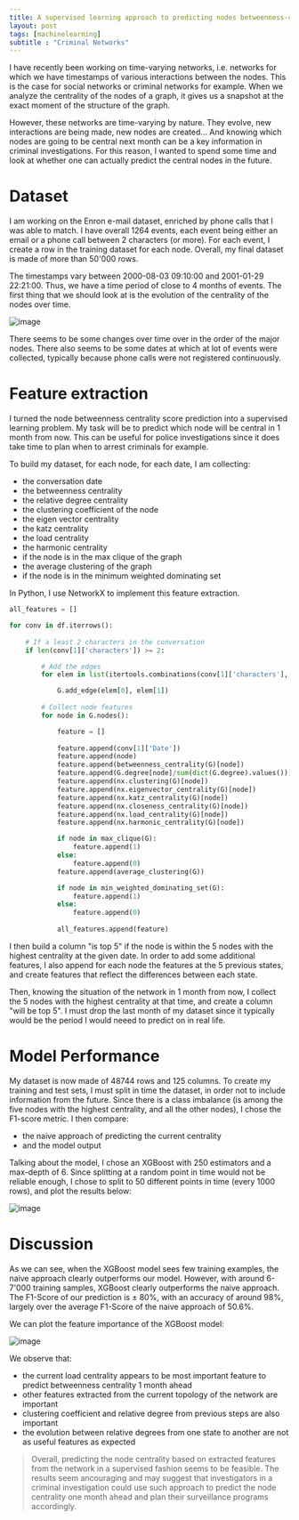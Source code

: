 ```yaml
---
title: A supervised learning approach to predicting nodes betweenness-centrality in time-varying networks
layout: post
tags: [machinelearning]
subtitle : "Criminal Networks"
---
```


I have recently been working on time-varying networks, i.e. networks for which we have timestamps of various interactions between the nodes. This is the case for social networks or criminal networks for example. When we analyze the centrality of the nodes of a graph, it gives us a snapshot at the exact moment of the structure of the graph.

However, these networks are time-varying by nature. They evolve, new interactions are being made, new nodes are created... And knowing which nodes are going to be central next month can be a key information in criminal investigations. For this reason, I wanted to spend some time and look at whether one can actually predict the central nodes in the future.

<script type="text/javascript" async
src="https://cdn.mathjax.org/mathjax/latest/MathJax.js?config=TeX-MML-AM_CHTML">
</script>

# Dataset

I am working on the Enron e-mail dataset, enriched by phone calls that I was able to match. I have overall 1264 events, each event being either an email or a phone call between 2 characters (or more). For each event, I create a row in the training dataset for each node. Overall, my final dataset is made of more than 50'000 rows.

The timestamps vary between 2000-08-03 09:10:00 and 2001-01-29 22:21:00. Thus, we have a time period of close to 4 months of events. The first thing that we should look at is the evolution of the centrality of the nodes over time.

![image](https://maelfabien.github.io/assets/images/node_evol.png)

There seems to be some changes over time over in the order of the major nodes. There also seems to be some dates at which at lot of events were collected, typically because phone calls were not registered continuously.

# Feature extraction

I turned the node betweenness centrality score prediction into a supervised learning problem. My task will be to predict which node will be central in 1 month from now. This can be useful for police investigations since it does take time to plan when to arrest criminals for example.

To build my dataset, for each node, for each date, I am collecting:
- the conversation date
- the betweenness centrality
- the relative degree centrality
- the clustering coefficient of the node
- the eigen vector centrality
- the katz centrality
- the load centrality
- the harmonic centrality
- if the node is in the max clique of the graph
- the average clustering of the graph
- if the node is in the minimum weighted dominating set

In Python, I use NetworkX to implement this feature extraction.

```python
all_features = []

for conv in df.iterrows():
    
    # If a least 2 characters in the conversation
    if len(conv[1]['characters']) >= 2:

    	# Add the edges
        for elem in list(itertools.combinations(conv[1]['characters'], 2)):

            G.add_edge(elem[0], elem[1])
            
        # Collect node features
        for node in G.nodes():

            feature = []
            
            feature.append(conv[1]['Date'])
            feature.append(node)
            feature.append(betweenness_centrality(G)[node])
            feature.append(G.degree[node]/sum(dict(G.degree).values()))
            feature.append(nx.clustering(G)[node])
            feature.append(nx.eigenvector_centrality(G)[node])
            feature.append(nx.katz_centrality(G)[node])
            feature.append(nx.closeness_centrality(G)[node])
            feature.append(nx.load_centrality(G)[node])
            feature.append(nx.harmonic_centrality(G)[node])

            if node in max_clique(G):
                feature.append(1)
            else:
                feature.append(0)
            feature.append(average_clustering(G))

            if node in min_weighted_dominating_set(G):
                feature.append(1)
            else:
                feature.append(0)
                
            all_features.append(feature)
```

I then build a column "is top 5" if the node is within the 5 nodes with the highest centrality at the given date. In order to add some additional features, I also append for each node the features at the 5 previous states, and create features that reflect the differences between each state.

Then, knowing the situation of the network in 1 month from now, I collect the 5 nodes with the highest centrality at that time, and create a column "will be top 5". I must drop the last month of my dataset since it typically would be the period I would neeed to predict on in real life.

# Model Performance

My dataset is now made of 48744 rows and 125 columns. To create my training and test sets, I must split in time the dataset, in order not to include information from the future. Since there is a class imbalance (is among the five nodes with the highest centrality, and all the other nodes), I chose the F1-score metric. I then compare:
- the naive approach of predicting the current centrality 
- and the model output

Talking about the model, I chose an XGBoost with 250 estimators and a max-depth of 6. Since splitting at a random point in time would not be reliable enough, I chose to split to 50 different points in time (every 1000 rows), and plot the results below:

![image](https://maelfabien.github.io/assets/images/evol_node.png)

# Discussion

As we can see, when the XGBoost model sees few training examples, the naive approach clearly outperforms our model. However, with around 6-7'000 training samples, XGBoost clearly outperforms the naive approach. The F1-Score of our prediction is ± 80%, with an accuracy of around 98%, largely over the average F1-Score of the naive approach of 50.6%. 

We can plot the feature importance of the XGBoost model:

![image](https://maelfabien.github.io/assets/images/feat_imp.png)

We observe that:
- the current load centrality appears to be most important feature to predict betweenness centrality 1 month ahead
- other features extracted from the current topology of the network are important
- clustering coefficient and relative degree from previous steps are also important
- the evolution between relative degrees from one state to another are not as useful features as expected

> Overall, predicting the node centrality based on extracted features from the network in a supervised fashion seems to be feasible. The results seem ancouraging and may suggest that investigators in a criminal investigation could use such approach to predict the node centrality one month ahead and plan their surveillance programs accordingly.  
